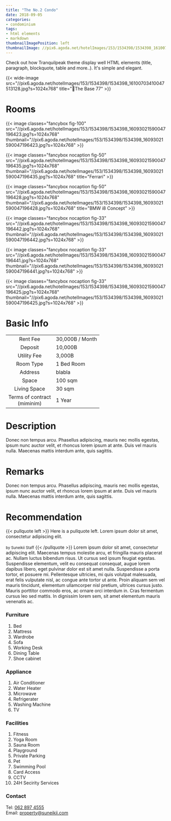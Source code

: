```yaml
---
title: "The No.2 Condo"
date: 2018-09-05
categories:
- condominium
tags:
- html elements
- markdown
thumbnailImagePosition: left
thumbnailImage: //pix6.agoda.net/hotelImages/153/1534398/1534398_16100703410047513128.jpg?s=1024x768
---
```


Check out how Tranquilpeak theme display well HTML elements (title, paragraph, blockquote, table and more..). It's simple and elegant.
<!--more-->

<p></p>

{{< wide-image src="//pix6.agoda.net/hotelImages/153/1534398/1534398_16100703410047513128.jpg?s=1024x768" title="The Base 77" >}}

# Rooms

<p></p>

{{< image classes="fancybox fig-100" src="//pix6.agoda.net/hotelImages/153/1534398/1534398_16093021590047196423.jpg?s=1024x768" thumbnail="//pix6.agoda.net/hotelImages/153/1534398/1534398_16093021590047196423.jpg?s=1024x768" >}}

{{< image classes="fancybox nocaption fig-50" src="//pix6.agoda.net/hotelImages/153/1534398/1534398_16093021590047196435.jpg?s=1024x768" thumbnail="//pix6.agoda.net/hotelImages/153/1534398/1534398_16093021590047196435.jpg?s=1024x768" title="Ferrari" >}}

{{< image classes="fancybox nocaption fig-50" src="//pix6.agoda.net/hotelImages/153/1534398/1534398_16093021590047196428.jpg?s=1024x768" thumbnail="//pix6.agoda.net/hotelImages/153/1534398/1534398_16093021590047196428.jpg?s=1024x768" title="BMW i8 Concept" >}}

{{< image classes="fancybox nocaption fig-33" src="//pix6.agoda.net/hotelImages/153/1534398/1534398_16093021590047196442.jpg?s=1024x768" thumbnail="//pix6.agoda.net/hotelImages/153/1534398/1534398_16093021590047196442.jpg?s=1024x768" >}}

{{< image classes="fancybox nocaption fig-33" src="//pix6.agoda.net/hotelImages/153/1534398/1534398_16093021590047196441.jpg?s=1024x768" thumbnail="//pix6.agoda.net/hotelImages/153/1534398/1534398_16093021590047196441.jpg?s=1024x768" >}}

{{< image classes="fancybox nocaption fig-33" src="//pix6.agoda.net/hotelImages/153/1534398/1534398_16093021590047196425.jpg?s=1024x768" thumbnail="//pix6.agoda.net/hotelImages/153/1534398/1534398_16093021590047196425.jpg?s=1024x768" >}}
<p></p>

# Basic Info

|  |  |
|:----------:|------------|
| Rent Fee | 30,000B / Month |
| Deposit  | 10,000B |
| Utility Fee | 3,000B |
| Room Type | 1 Bed Room |
| Address | blabla |
| Space | 100 sqm |
| Living Space | 30 sqm |
| Terms of contract<br>(miminim) | 1 Year |


<p></p>

# Description

<p></p>

Donec non tempus arcu.
Phasellus adipiscing, mauris nec mollis egestas, ipsum nunc auctor velit, et rhoncus lorem ipsum at ante. Duis vel mauris nulla. Maecenas mattis interdum ante, quis sagittis.

# Remarks

<p></p>

Donec non tempus arcu.
Phasellus adipiscing, mauris nec mollis egestas, ipsum nunc auctor velit, et rhoncus lorem ipsum at ante. Duis vel mauris nulla. Maecenas mattis interdum ante, quis sagittis.

# Recommendation

<p></p>


{{< pullquote left >}}
Here is a pullquote left. Lorem ipsum dolor sit amet, consectetur adipiscing elit. 
<br><br>
<small>by Suneikii Staff</small>
{{< /pullquote >}}
Lorem ipsum dolor sit amet, consectetur adipiscing elit. Maecenas tempus molestie arcu, et
fringilla mauris placerat ac. Nullam luctus bibendum risus. Ut cursus sed ipsum feugiat egestas. Suspendisse elementum, velit eu consequat consequat, augue lorem dapibus libero, eget pulvinar dolor est sit amet nulla. Suspendisse a porta tortor, et posuere mi. Pellentesque ultricies, mi quis volutpat malesuada, erat felis vulputate nisl, ac congue ante tortor ut ante. Proin aliquam sem vel mauris tincidunt, elementum ullamcorper nisl pretium, ultrices cursus justo. Mauris porttitor commodo eros, ac ornare orci interdum in. Cras fermentum cursus leo sed mattis. In dignissim lorem sem, sit amet elementum mauris venenatis ac.

### Furniture

1. Bed
2. Mattress
3. Wardrobe
4. Sofa
5. Working Desk
6. Dining Table
7. Shoe cabinet

### Appliance

1. Air Conditioner
2. Water Heater
3. Microwave
4. Refrigerater
5. Washing Machine
6. TV

### Facilities

1. Fitness
2. Yoga Room
3. Sauna Room
4. Playground
5. Private Parking
6. Pet
7. Swimming Pool
8. Card Access
9. CCTV
10. 24H Secirity Services

### Contact

Tel: <a href="tel:062 897 4555">062 897 4555</a><br>
Email: <a href="mailto:property@suneikii.com">property@suneikii.com</a>